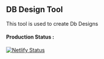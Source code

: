 ## DB Design Tool

This tool is used to create Db Designs

#### Production Status :

[![Netlify Status](https://api.netlify.com/api/v1/badges/ced59ddd-d968-4e92-8f88-29484b370a51/deploy-status)](https://app.netlify.com/sites/dbdesigntool/deploys) 
